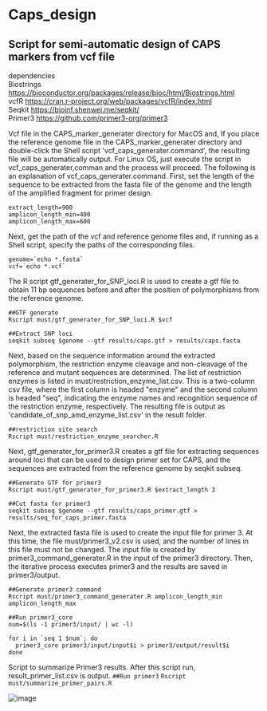 # Caps_design

## Script for semi-automatic design of CAPS markers from vcf file  

dependencies  
Biostrings  <https://bioconductor.org/packages/release/bioc/html/Biostrings.html>  
vcfR        <https://cran.r-project.org/web/packages/vcfR/index.html>  
Seqkit      <https://bioinf.shenwei.me/seqkit/>  
Primer3     <https://github.com/primer3-org/primer3>  

Vcf file in the CAPS_marker_generater directory for MacOS and, If you place the reference genome file in the CAPS_marker_generater directory and double-click the Shell script 'vcf_caps_generater.command', the resulting file will be automatically output. For Linux OS, just execute the script in vcf_caps_generater,comman and the process will proceed.
The following is an explanation of vcf_caps_generater.command. First, set the length of the sequence to be extracted from the fasta file of the genome and the length of the amplified fragment for primer design.

    extract_length=900  
    amplicon_length_min=400  
    amplicon_length_max=600  


Next, get the path of the vcf and reference genome files and, if running as a Shell script, specify the paths of the corresponding files.

    genome=`echo *.fasta`  
    vcf=`echo *.vcf`  

The R script gtf_generater_for_SNP_loci.R is used to create a gtf file to obtain 11 bp sequences before and after the position of polymorphisms from the reference genome.

    ##GTF generate  
    Rscript must/gtf_generater_for_SNP_loci.R $vcf  
    
    ##Extract SNP loci  
    seqkit subseq $genome --gtf results/caps.gtf > results/caps.fasta  


Next, based on the sequence information around the extracted polymorphism, the restriction enzyme cleavage and non-cleavage of the reference and mutant sequences are determined. The list of restriction enzymes is listed in must/restriction_enzyme_list.csv. This is a two-column csv file, where the first column is headed "enzyme" and the second column is headed "seq", indicating the enzyme names and recognition sequence of the restriction enzyme, respectively.
The resulting file is output as 'candidate_of_snp_amd_enzyme_list.csv' in the result folder.


    ##restriction site search  
    Rscript must/restriction_enzyme_searcher.R  

Next, gtf_generater_for_primer3.R creates a gtf file for extracting sequences around loci that can be used to design primer set for CAPS, and the sequences are extracted from the reference genome by seqkit subseq.

    ##Generate GTF for primer3  
    Rscript must/gtf_generater_for_primer3.R $extract_length 3  
    
    ##Cut fasta for primer3  
    seqkit subseq $genome --gtf results/caps_primer.gtf > results/seq_for_caps_primer.fasta  


Next, the extracted fasta file is used to create the input file for primer 3. At this time, the file must/primer3_v2.csv is used, and the number of lines in this file must not be changed. The input file is created by primer3_command_generater.R in the input of the primer3 directory. Then, the iterative process executes primer3 and the results are saved in primer3/output.


    ##Generate primer3 command  
    Rscript must/primer3_command_generater.R amplicon_length_min amplicon_length_max  
    
    ##Run primer3_core  
    num=$(ls -1 primer3/input/ | wc -l)  
    
    for i in `seq 1 $num`; do  
      primer3_core primer3/input/input$i > primer3/output/result$i  
    done  


Script to summarize Primer3 results. After this script run, result_primer_list.csv is output.
    `##Run primer3`
    `Rscript must/summarize_primer_pairs.R`

![image](https://github.com/nishimurakazusa/Caps_design/assets/46805695/42fc35a7-80d2-402b-8a87-4773e9b0c545)
